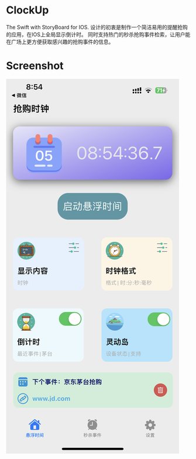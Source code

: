 # ClockUp
The Swift with StoryBoard for IOS. 设计的初衷是制作一个简洁易用的提醒抢购的应用，在IOS上全局显示倒计时。
同时支持热门的秒杀抢购事件检索，让用户能在广场上更方便获取感兴趣的抢购事件的信息。

# Screenshot
![screenshot](./docs/index.PNG)

